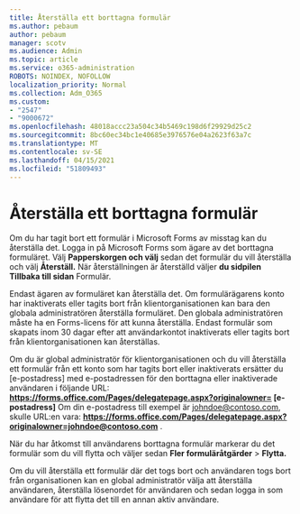 ```yaml
---
title: Återställa ett borttagna formulär
ms.author: pebaum
author: pebaum
manager: scotv
ms.audience: Admin
ms.topic: article
ms.service: o365-administration
ROBOTS: NOINDEX, NOFOLLOW
localization_priority: Normal
ms.collection: Adm_O365
ms.custom:
- "2547"
- "9000672"
ms.openlocfilehash: 48018accc23a504c34b5469c198d6f29929d25c2
ms.sourcegitcommit: 8bc60ec34bc1e40685e3976576e04a2623f63a7c
ms.translationtype: MT
ms.contentlocale: sv-SE
ms.lasthandoff: 04/15/2021
ms.locfileid: "51809493"
---
```

# <a name="restore-a-deleted-form"></a>Återställa ett borttagna formulär

Om du har tagit bort ett formulär i Microsoft Forms av misstag kan du återställa det. Logga in på Microsoft Forms som ägare av det borttagna formuläret. Välj **Papperskorgen och välj** sedan det formulär du vill återställa och välj **Återställ.** När återställningen är återställd väljer **du sidpilen Tillbaka till sidan** Formulär.

Endast ägaren av formuläret kan återställa det. Om formulärägarens konto har inaktiverats eller tagits bort från klientorganisationen kan bara den globala administratören återställa formuläret. Den globala administratören måste ha en Forms-licens för att kunna återställa. Endast formulär som skapats inom 30 dagar efter att användarkontot inaktiverats eller tagits bort från klientorganisationen kan återställas.

Om du är global administratör för klientorganisationen och du vill återställa ett formulär från ett konto som har tagits bort eller inaktiverats ersätter du [e-postadress] med e-postadressen för den borttagna eller inaktiverade användaren i följande URL: **https://forms.office.com/Pages/delegatepage.aspx?originalowner= [e-postadress]** Om din e-postadress till exempel är johndoe@contoso.com, skulle URL:en vara: **https://forms.office.com/Pages/delegatepage.aspx?originalowner=johndoe@contoso.com** . 

När du har åtkomst till användarens borttagna formulär markerar du det formulär som du vill flytta och väljer sedan **Fler formuläråtgärder**  >  **Flytta.**

Om du vill återställa ett formulär där det togs bort och användaren togs bort från organisationen kan en global administratör välja att återställa användaren, återställa lösenordet för användaren och sedan logga in som användare för att flytta det till en annan aktiv användare. 